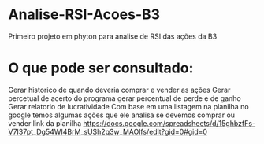 # Analise-RSI-Acoes-B3

Primeiro projeto em phyton para analise de RSI das ações da B3

# O que pode ser consultado:
Gerar historico de quando deveria comprar e vender as ações
Gerar percetual de acerto do programa
gerar percentual de perde e de ganho
Gerar relatorio de lucratividade
Com base em uma listagem na planilha no google temos algumas ações que ele analisa se devemos comprar ou vender
link da planilha https://docs.google.com/spreadsheets/d/15ghbzfFs-V7I37pt_Dg54WI4BrM_sUSh2q3w_MAOlfs/edit?gid=0#gid=0
